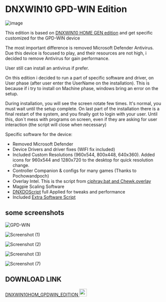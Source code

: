 # DNXWIN10 GPD-WIN Edition

![image](https://github.com/Deen0X/DNXWIN/assets/3720302/db0e6ef1-5022-4988-bf13-5361f1504eee)

This edition is based on [DNXWIN10 HOME GEN edition](https://github.com/Deen0X/DNXWIN/tree/main/BASE_GEN_EDITION) and get specific customized for the GPD-WIN device

The most important difference is removed Microsoft Defender Antivirus. Due this device is focused to play, and their resources are not high, i decided to remove Antivirus for gain performance.

User still can install an antivirus if prefer.

On this edition i decided to run a part of specific software and driver, on User phase (after user enter the UserName on the installation). This is because if i try to install on Machine phase, windows bring an error on the setup.

During installation, you will see the screen rotate few times. It's normal, you must wait until the setup complete. On last part of the installation there is a final restart of the system, and you finally got to login with your user. Until this, don´t mess with programs on screen, even if they are asking for user interaction (the script will close when necessary)

Specific software for the device:

- Removed Microsoft Defender
- Device Drivers and driver fixes (WIFI fix included)
- Included Custom Resolutions (960x544, 800x448, 640x360). Added icons for 960x544 and 1280x720 to the desktop for quick resolution change.
- Controller Companion & configs for many games (Thanks to Pochowandpoch)
- Overlay Intel. This is the script from [ciphray.bat and Chewk.overlay](https://discord.com/channels/243411108940087297/826965330965430272/832688561277894686)
- Magpie Scaling Software
- [DNXDOScript](https://github.com/Deen0X/DNXDOScript) full Applied for tweaks and performance
- Included [Extra Software Script](https://github.com/Deen0X/DNXExtraSoftware)

## some screenshots

![GPD-WIN](https://github.com/Deen0X/DNXWIN/assets/3720302/cb88d484-dca9-459b-9d98-4c3cba112764)

![Screenshot (1)](https://github.com/Deen0X/DNXWIN/assets/3720302/547ae2cd-daa8-4837-b412-4969cac92e63)

![Screenshot (2)](https://github.com/Deen0X/DNXWIN/assets/3720302/af103a0f-a667-4dca-8fca-18bd0895c9a6)

![Screenshot (3)](https://github.com/Deen0X/DNXWIN/assets/3720302/6a2bcfd0-1085-49d5-be44-5dec4e169860)

![Screenshot (7)](https://github.com/Deen0X/DNXWIN/assets/3720302/ec18f449-ce5e-44e4-9a1d-2df5ed41d732)




## DOWNLOAD LINK

[DNXWIN10HOM_GPDWIN_EDITION <img src="https://github.com/Deen0X/DNXWIN/assets/3720302/83d20043-648a-474f-800b-bf1d0be06424" width="24">](https://t.me/PCMasterRacePortable/665099/700033)
